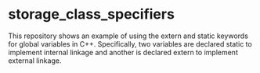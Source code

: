 # storage_class_specifiers
This repository shows an example of using the extern and static keywords for global variables in C++. Specifically, two variables are declared static to implement internal linkage and another is declared extern to implement external linkage.

